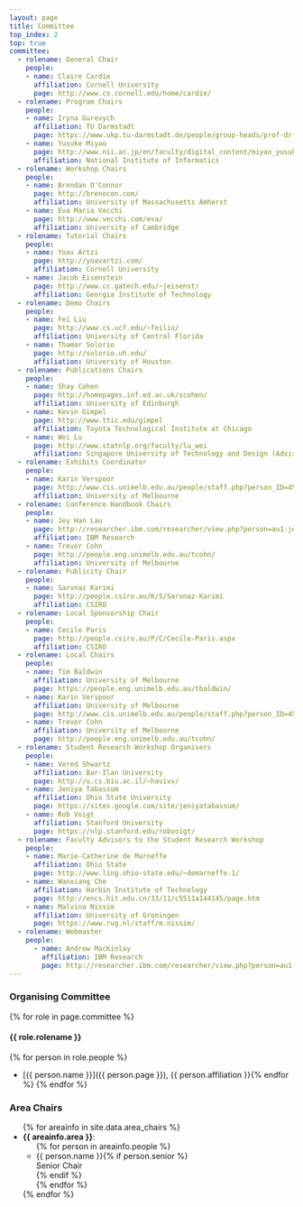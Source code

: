 ```yaml
---
layout: page
title: Committee
top_index: 2
top: true
committee:
  - rolename: General Chair
    people:
    - name: Claire Cardie
      affiliation: Cornell University
      page: http://www.cs.cornell.edu/home/cardie/
  - rolename: Program Chairs
    people:
    - name: Iryna Gurevych
      affiliation: TU Darmstadt  
      page: https://www.ukp.tu-darmstadt.de/people/group-heads/prof-dr-iryna-gurevych/
    - name: Yusuke Miyao
      page: http://www.nii.ac.jp/en/faculty/digital_content/miyao_yusuke/
      affiliation: National Institute of Informatics
  - rolename: Workshop Chairs
    people:
    - name: Brendan O'Connor
      page: http://brenocon.com/
      affiliation: University of Massachusetts Amherst
    - name: Eva Maria Vecchi
      page: http://www.vecchi.com/eva/
      affiliation: University of Cambridge
  - rolename: Tutorial Chairs
    people:
    - name: Yoav Artzi
      page: http://yoavartzi.com/
      affiliation: Cornell University
    - name: Jacob Eisenstein
      page: http://www.cc.gatech.edu/~jeisenst/
      affiliation: Georgia Institute of Technology
  - rolename: Demo Chairs
    people:
    - name: Fei Liu
      page: http://www.cs.ucf.edu/~feiliu/
      affiliation: University of Central Florida
    - name: Thamar Solorio
      page: http://solorio.uh.edu/
      affiliation: University of Houston
  - rolename: Publications Chairs
    people:
    - name: Shay Cohen
      page: http://homepages.inf.ed.ac.uk/scohen/
      affiliation: University of Edinburgh
    - name: Kevin Gimpel
      page: http://www.ttic.edu/gimpel
      affiliation: Toyota Technological Institute at Chicago
    - name: Wei Lu
      page: http://www.statnlp.org/faculty/lu_wei
      affiliation: Singapore University of Technology and Design (Advisory)
  - rolename: Exhibits Coordinator
    people:
    - name: Karin Verspoor
      page: http://www.cis.unimelb.edu.au/people/staff.php?person_ID=458973
      affiliation: University of Melbourne
  - rolename: Conference Handbook Chairs
    people:
    - name: Jey Han Lau
      page: http://researcher.ibm.com/researcher/view.php?person=au1-jeyhan.lau
      affiliation: IBM Research
    - name: Trevor Cohn
      page: http://people.eng.unimelb.edu.au/tcohn/
      affiliation: University of Melbourne
  - rolename: Publicity Chair
    people:
    - name: Sarvnaz Karimi
      page: http://people.csiro.au/K/S/Sarvnaz-Karimi
      affiliation: CSIRO
  - rolename: Local Sponsorship Chair
    people:
    - name: Cecile Paris
      page: http://people.csiro.au/P/C/Cecile-Paris.aspx
      affiliation: CSIRO
  - rolename: Local Chairs
    people:
    - name: Tim Baldwin
      affiliation: University of Melbourne
      page: https://people.eng.unimelb.edu.au/tbaldwin/
    - name: Karin Verspoor
      affiliation: University of Melbourne
      page: http://www.cis.unimelb.edu.au/people/staff.php?person_ID=458973
    - name: Trevor Cohn
      affiliation: University of Melbourne
      page: http://people.eng.unimelb.edu.au/tcohn/
  - rolename: Student Research Workshop Organisers
    people:
    - name: Vered Shwartz
      affiliation: Bar-Ilan University
      page: http://u.cs.biu.ac.il/~havivv/
    - name: Jeniya Tabassum
      affiliation: Ohio State University
      page: https://sites.google.com/site/jeniyatabassum/
    - name: Rob Voigt
      affiliation: Stanford University
      page: https://nlp.stanford.edu/robvoigt/
  - rolename: Faculty Advisors to the Student Research Workshop
    people:
    - name: Marie-Catherine de Marneffe
      affiliation: Ohio State
      page: http://www.ling.ohio-state.edu/~demarneffe.1/
    - name: Wanxiang Che
      affiliation: Harbin Institute of Technology
      page: http://encs.hit.edu.cn/33/11/c5511a144145/page.htm
    - name: Malvina Nissim
      affiliation: University of Groningen
      page: https://www.rug.nl/staff/m.nissim/
  - rolename: Webmaster
    people: 
      - name: Andrew MacKinlay
        affiliation: IBM Research
        page: http://researcher.ibm.com/researcher/view.php?person=au1-admackin
---
```



### Organising Committee

{% for role in page.committee %}
#### {{ role.rolename }}

  {% for person in role.people %}
  * [{{ person.name }}]({{ person.page }}), {{ person.affiliation }}{% endfor %}
{% endfor %}

### Area Chairs
<ul>
{% for areainfo in site.data.area_chairs %}
  <li><strong>{{ areainfo.area }}</strong>:
    <ul>
      {% for person in areainfo.people %}
      <li>{{ person.name }}{% if person.senior %}<div class="text-label">Senior Chair</div>{% endif %}</li>
      {% endfor %}
    </ul>
  </li>
{% endfor %}
</ul>
